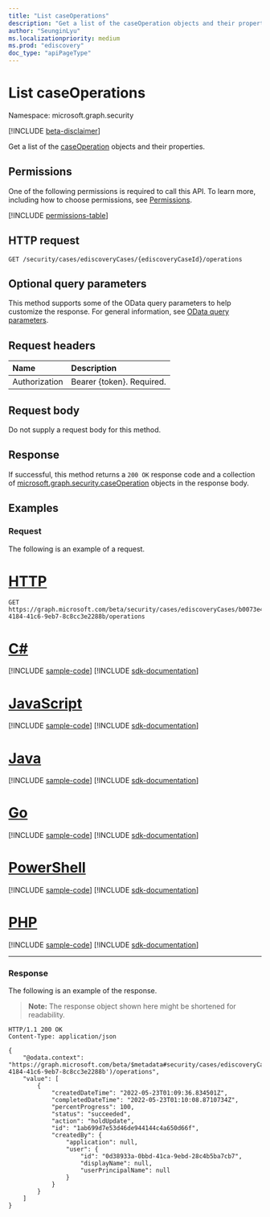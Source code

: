```yaml
---
title: "List caseOperations"
description: "Get a list of the caseOperation objects and their properties."
author: "SeunginLyu"
ms.localizationpriority: medium
ms.prod: "ediscovery"
doc_type: "apiPageType"
---
```


# List caseOperations
Namespace: microsoft.graph.security

[!INCLUDE [beta-disclaimer](../../includes/beta-disclaimer.md)]

Get a list of the [caseOperation](../resources/security-caseoperation.md) objects and their properties.

## Permissions
One of the following permissions is required to call this API. To learn more, including how to choose permissions, see [Permissions](/graph/permissions-reference).

<!-- { "blockType": "permissions", "name": "security_ediscoverycase_list_operations" } -->
[!INCLUDE [permissions-table](../includes/permissions/security-ediscoverycase-list-operations-permissions.md)]

## HTTP request

<!-- {
  "blockType": "ignored"
}
-->
``` http
GET /security/cases/ediscoveryCases/{ediscoveryCaseId}/operations
```

## Optional query parameters
This method supports some of the OData query parameters to help customize the response. For general information, see [OData query parameters](/graph/query-parameters).

## Request headers
|Name|Description|
|:---|:---|
|Authorization|Bearer {token}. Required.|

## Request body
Do not supply a request body for this method.

## Response

If successful, this method returns a `200 OK` response code and a collection of [microsoft.graph.security.caseOperation](../resources/security-caseoperation.md) objects in the response body.

## Examples

### Request
The following is an example of a request.

# [HTTP](#tab/http)
<!-- {
  "blockType": "request",
  "name": "list_caseoperation_and properties"
}
-->
``` http
GET https://graph.microsoft.com/beta/security/cases/ediscoveryCases/b0073e4e-4184-41c6-9eb7-8c8cc3e2288b/operations
```

# [C#](#tab/csharp)
[!INCLUDE [sample-code](../includes/snippets/csharp/list-caseoperation-andproperties-csharp-snippets.md)]
[!INCLUDE [sdk-documentation](../includes/snippets/snippets-sdk-documentation-link.md)]

# [JavaScript](#tab/javascript)
[!INCLUDE [sample-code](../includes/snippets/javascript/list-caseoperation-andproperties-javascript-snippets.md)]
[!INCLUDE [sdk-documentation](../includes/snippets/snippets-sdk-documentation-link.md)]

# [Java](#tab/java)
[!INCLUDE [sample-code](../includes/snippets/java/list-caseoperation-andproperties-java-snippets.md)]
[!INCLUDE [sdk-documentation](../includes/snippets/snippets-sdk-documentation-link.md)]

# [Go](#tab/go)
[!INCLUDE [sample-code](../includes/snippets/go/list-caseoperation-andproperties-go-snippets.md)]
[!INCLUDE [sdk-documentation](../includes/snippets/snippets-sdk-documentation-link.md)]

# [PowerShell](#tab/powershell)
[!INCLUDE [sample-code](../includes/snippets/powershell/list-caseoperation-andproperties-powershell-snippets.md)]
[!INCLUDE [sdk-documentation](../includes/snippets/snippets-sdk-documentation-link.md)]

# [PHP](#tab/php)
[!INCLUDE [sample-code](../includes/snippets/php/list-caseoperation-andproperties-php-snippets.md)]
[!INCLUDE [sdk-documentation](../includes/snippets/snippets-sdk-documentation-link.md)]

---

### Response
The following is an example of the response.
>**Note:** The response object shown here might be shortened for readability.
<!-- {
  "blockType": "response",
  "truncated": true,
  "@odata.type": "Collection(microsoft.graph.security.caseOperation)"
}
-->
``` http
HTTP/1.1 200 OK
Content-Type: application/json

{
    "@odata.context": "https://graph.microsoft.com/beta/$metadata#security/cases/ediscoveryCases('b0073e4e-4184-41c6-9eb7-8c8cc3e2288b')/operations",
    "value": [
        {
            "createdDateTime": "2022-05-23T01:09:36.834501Z",
            "completedDateTime": "2022-05-23T01:10:08.8710734Z",
            "percentProgress": 100,
            "status": "succeeded",
            "action": "holdUpdate",
            "id": "1ab699d7e53d46de944144c4a650d66f",
            "createdBy": {
                "application": null,
                "user": {
                    "id": "0d38933a-0bbd-41ca-9ebd-28c4b5ba7cb7",
                    "displayName": null,
                    "userPrincipalName": null
                }
            }
        }
    ]
}
```
